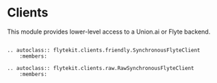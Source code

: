 # Clients

This module provides lower-level access to a Union.ai or Flyte backend.

```{eval-rst}

.. autoclass:: flytekit.clients.friendly.SynchronousFlyteClient
    :members:

.. autoclass:: flytekit.clients.raw.RawSynchronousFlyteClient
    :members:

```